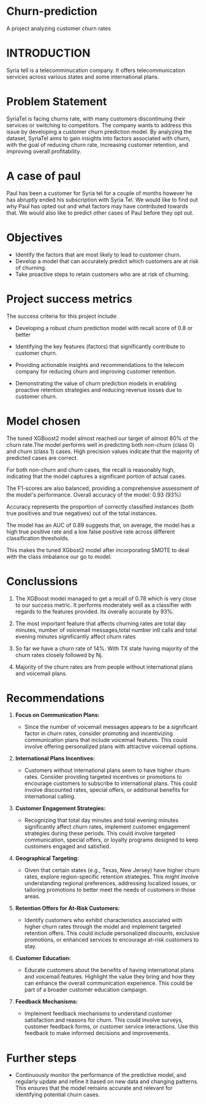 # Churn-prediction
A project analyzing customer churn rates
# INTRODUCTION
Syria tell is a telecomminucation company. It offers telecommunication services across various states and some international plans.
# Problem Statement
SyriaTel is facing churns rate, with many customers discontinuing their services or switching to competitors. The company wants to address this issue by developing a customer churn prediction model. By analyzing the dataset, SyriaTel aims to gain insights into factors associated with churn, with the goal of reducing churn rate, increasing customer retention, and improving overall profitability. 
# A case of paul
Paul has been a customer for Syria tel for a couple of months however he has abruptly ended his subscription with Syria Tel. We would like to find out why Paul has opted out and what factors may have contributed towards that. We would also like to predict other cases of Paul before they opt out.
# Objectives
- Identify the factors that are most likely to lead to customer churn.
- Develop a model that can accurately predict which customers are at risk of churning.
- Take proactive steps to retain customers who are at risk of churning.
# Project success metrics
The success criteria for this project include:

- Developing a robust churn prediction model with recall score of 0.8 or better

- Identifying the key features (factors) that significantly contribute to customer churn.

- Providing actionable insights and recommendations to the telecom company for reducing churn and improving customer retention.

- Demonstrating the value of churn prediction models in enabling proactive retention strategies and reducing revenue losses due   to customer churn.
# Model chosen
The tuned XGBoost2 model almost reached our target of almost 80% of the churn rate.The model performs well in predicting both non-churn (class 0) and churn (class 1) cases. High precision values indicate that the majority of predicted cases are correct.

For both non-churn and churn cases, the recall is reasonably high, indicating that the model captures a significant portion of actual cases.

The F1-scores are also balanced, providing a comprehensive assessment of the model's performance.
Overall accuracy of the model: 0.93 (93%)

Accuracy represents the proportion of correctly classified instances (both true positives and true negatives) out of the total instances.

The model has an AUC of 0.89 suggests that, on average, the model has a high true positive rate and a low false positive rate across different classification thresholds.

This makes the tuned XGbost2 model after incorporating SMOTE to deal with the class imbalance our go to model.
# Conclussions
1. The XGBoost model managed to get a recall of 0.78 which is very close to our success metric. It performs moderately well as a classifier with regards to the features provided. Its overally accurate by 93%.

2. The most important feature that affects churning rates are total day minutes, number of voicemail messages,total number intl calls and total evening minutes significantly affect churn rates

3. So far we have a churn rate of 14%. With TX state having majority of the churn rates closely followed by Nj.

4. Majority of the churn rates are from people without international plans and voicemail plans.
# Recommendations

1. **Focus on Communication Plans:**
   - Since the number of voicemail messages appears to be a significant factor in churn rates, consider promoting and incentivizing communication plans that include voicemail features. This could involve offering personalized plans with attractive voicemail options.

2. **International Plans Incentives:**
   - Customers without international plans seem to have higher churn rates. Consider providing targeted incentives or promotions to encourage customers to subscribe to international plans. This could involve discounted rates, special offers, or additional benefits for international calling.

3. **Customer Engagement Strategies:**
   - Recognizing that total day minutes and total evening minutes significantly affect churn rates, implement customer engagement strategies during these periods. This could involve targeted communication, special offers, or loyalty programs designed to keep customers engaged and satisfied.

4. **Geographical Targeting:**
   - Given that certain states (e.g., Texas, New Jersey) have higher churn rates, explore region-specific retention strategies. This might involve understanding regional preferences, addressing localized issues, or tailoring promotions to better meet the needs of customers in those areas.

5. **Retention Offers for At-Risk Customers:**
   - Identify customers who exhibit characteristics associated with higher churn rates through the model and implement targeted retention offers. This could include personalized discounts, exclusive promotions, or enhanced services to encourage at-risk customers to stay.

6. **Customer Education:**
   - Educate customers about the benefits of having international plans and voicemail features. Highlight the value they bring and how they can enhance the overall communication experience. This could be part of a broader customer education campaign.


7. **Feedback Mechanisms:**
   - Implement feedback mechanisms to understand customer satisfaction and reasons for churn. This could involve surveys, customer feedback forms, or customer service interactions. Use this feedback to make informed decisions and improvements.
# Further steps

   - Continuously monitor the performance of the predictive model, and regularly update and refine it based on new data and changing patterns. This ensures that the model remains accurate and relevant for identifying potential churn cases.
